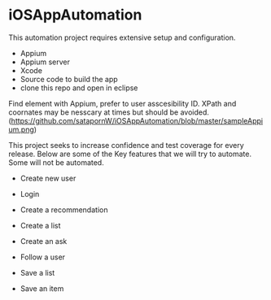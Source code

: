 # iOSAppAutomation
This automation project requires extensive setup and configuration.
- Appium
- Appium server
- Xcode
- Source code to build the app
- clone this repo and open in eclipse

Find element with Appium, prefer to user asscesibility ID. XPath and coornates may be nesscary at times but should be avoided.
(https://github.com/satapornW/iOSAppAutomation/blob/master/sampleAppium.png)

This project seeks to increase confidence and test coverage for every release.
Below are some of the Key features that we will try to automate. Some will not be automated.

- Create new user
- Login

- Create a recommendation
- Create a list
- Create an ask

- Follow a user
- Save a list
- Save an item
